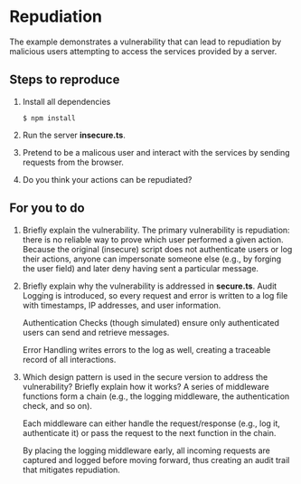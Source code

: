 # Repudiation

The example demonstrates a vulnerability that can lead to repudiation by malicious users attempting to access the services provided by a server.

## Steps to reproduce

1. Install all dependencies

   `$ npm install`

2. Run the server **insecure.ts**.

3. Pretend to be a malicous user and interact with the services by sending requests from the browser.

4. Do you think your actions can be repudiated?

## For you to do

1. Briefly explain the vulnerability.
   The primary vulnerability is repudiation: there is no reliable way to prove which user performed a given action. Because the original (insecure) script does not authenticate users or log their actions, anyone can impersonate someone else (e.g., by forging the user field) and later deny having sent a particular message.

2. Briefly explain why the vulnerability is addressed in **secure.ts**.
   Audit Logging is introduced, so every request and error is written to a log file with timestamps, IP addresses, and user information.

   Authentication Checks (though simulated) ensure only authenticated users can send and retrieve messages.

   Error Handling writes errors to the log as well, creating a traceable record of all interactions.

3. Which design pattern is used in the secure version to address the vulnerability? Briefly explain how it works?
   A series of middleware functions form a chain (e.g., the logging middleware, the authentication check, and so on).

   Each middleware can either handle the request/response (e.g., log it, authenticate it) or pass the request to the next function in the chain.

   By placing the logging middleware early, all incoming requests are captured and logged before moving forward, thus creating an audit trail that mitigates repudiation.

